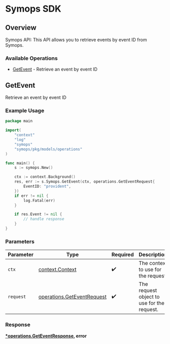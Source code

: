 # Symops SDK

## Overview

Symops API: This API allows you to retrieve events by event ID from Symops.

### Available Operations

* [GetEvent](#getevent) - Retrieve an event by event ID

## GetEvent

Retrieve an event by event ID

### Example Usage

```go
package main

import(
	"context"
	"log"
	"symops"
	"symops/pkg/models/operations"
)

func main() {
    s := symops.New()

    ctx := context.Background()
    res, err := s.Symops.GetEvent(ctx, operations.GetEventRequest{
        EventID: "provident",
    })
    if err != nil {
        log.Fatal(err)
    }

    if res.Event != nil {
        // handle response
    }
}
```

### Parameters

| Parameter                                                                | Type                                                                     | Required                                                                 | Description                                                              |
| ------------------------------------------------------------------------ | ------------------------------------------------------------------------ | ------------------------------------------------------------------------ | ------------------------------------------------------------------------ |
| `ctx`                                                                    | [context.Context](https://pkg.go.dev/context#Context)                    | :heavy_check_mark:                                                       | The context to use for the request.                                      |
| `request`                                                                | [operations.GetEventRequest](../../models/operations/geteventrequest.md) | :heavy_check_mark:                                                       | The request object to use for the request.                               |


### Response

**[*operations.GetEventResponse](../../models/operations/geteventresponse.md), error**

